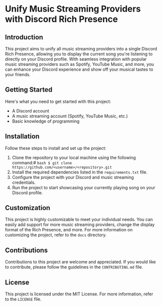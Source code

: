 # Unify Music Streaming Providers with Discord Rich Presence

## Introduction
This project aims to unify all music streaming providers into a single Discord Rich Presence, allowing you to display the current song you're listening to directly on your Discord profile. With seamless integration with popular music streaming providers such as Spotify, YouTube Music, and more, you can enhance your Discord experience and show off your musical tastes to your friends.

## Getting Started
Here's what you need to get started with this project:
- A Discord account
- A music streaming account (Spotify, YouTube Music, etc.)
- Basic knowledge of programming

## Installation
Follow these steps to install and set up the project:
1. Clone the repository to your local machine using the following command:#
`` bash
$ git clone https://github.com/<username>/<repository>.git
``
2. Install the required dependencies listed in the `requirements.txt` file.
3. Configure the project with your Discord and music streaming credentials.
4. Run the project to start showcasing your currently playing song on your Discord profile.

## Customization
This project is highly customizable to meet your individual needs. You can easily add support for more music streaming providers, change the display format of the Rich Presence, and more. For more information on customizing the project, refer to the `docs` directory.

## Contributions
Contributions to this project are welcome and appreciated. If you would like to contribute, please follow the guidelines in the `CONTRIBUTING.md` file.

## License
This project is licensed under the MIT License. For more information, refer to the `LICENSE` file.

